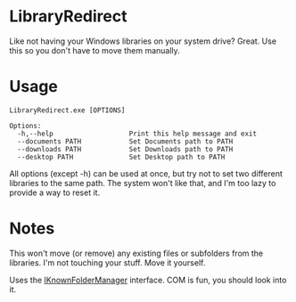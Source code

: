 # LibraryRedirect
Like not having your Windows libraries on your system drive? Great. Use this so you don't have to move them manually.

# Usage
```
LibraryRedirect.exe [OPTIONS]

Options:
  -h,--help                   Print this help message and exit
  --documents PATH            Set Documents path to PATH
  --downloads PATH            Set Downloads path to PATH
  --desktop PATH              Set Desktop path to PATH
```

All options (except -h) can be used at once, but try not to set two different libraries to the same path. The system won't like that, and I'm too lazy to provide a way to reset it.

# Notes
This won't move (or remove) any existing files or subfolders from the libraries. I'm not touching your stuff. Move it yourself.

Uses the [IKnownFolderManager](https://msdn.microsoft.com/en-us/library/windows/desktop/bb761744(v=vs.85).aspx) interface. COM is fun, you should look into it.
